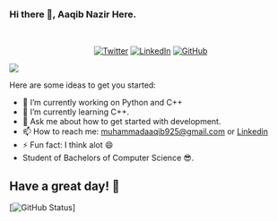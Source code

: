 ### Hi there 👋, Aaqib Nazir Here.
<br>
<p align="center">
	<a href="https://twitter.com/aaqib925"><img src="https://img.shields.io/twitter/follow/aaqib925?label=@aaqib925&style=social" alt="Twitter"></a>  
	<a href="https://"><img src="https://img.shields.io/badge/LinkedIn--_.svg?style=social&logo=linkedin" alt="LinkedIn"></a>  
  <a href="https://github.com/Aaqib925"><img src="https://img.shields.io/github/followers/Aaqib925.svg?label=GitHub&style=social" alt="GitHub"></a>  
</p>
<a href="https://github.com/Aaqib925">
    <img src="https://komarev.com/ghpvc/?username=Aaqib925">
</a>
<br>

Here are some ideas to get you started:

- 🔭 I’m currently working on Python and C++
- 🌱 I’m currently learning C++.
- 💬 Ask me about how to get started with development.
- 📫 How to reach me: muhammadaaqib925@gmail.com or
                      <a href="https://www.linkedin.com/in/aaqib-nazir-a65110197/">Linkedin</a>
- ⚡ Fun fact: I think alot 😄
- Student of Bachelors of Computer Science 😎.

## Have a great day! 🤍
[![GitHub Status](https://github-readme-stats.vercel.app/api?username=Aaqib925&&show_icons=true&theme=tokyonight)]
<!--
**Aaqib925/Aaqib925** is a ✨ _special_ ✨ repository be
